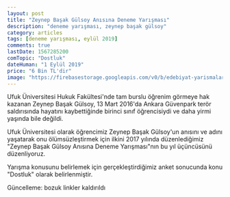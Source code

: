 ```yaml
---
layout: post
title: "Zeynep Başak Gülsoy Anısına Deneme Yarışması"
description: "deneme yarışması, zeynep başak gülsoy"
category: articles
tags: [deneme yarışması, eylül 2019]
comments: true
lastDate: 1567285200
comTopic: "Dostluk"
dateHuman: "1 Eylül 2019"
price: "6 Bin TL'dir"
image: "https://firebasestorage.googleapis.com/v0/b/edebiyat-yarismalari.appspot.com/o/zeynep-basak-gulsoy-deneme-yarismasi.jpg?alt=media&token=07b688b9-ac84-4dd2-8b00-cb5f14ba2595"
---
```


Ufuk Üniversitesi Hukuk Fakültesi'nde tam burslu öğrenim görmeye hak kazanan Zeynep Başak Gülsoy, 13 Mart 2016'da Ankara Güvenpark terör saldırısında hayatını kaybettiğinde birinci sınıf öğrencisiydi ve daha yirmi yaşında bile değildi. 

Ufuk Üniversitesi olarak öğrencimiz Zeynep Başak Gülsoy'un anısını ve adını yaşatarak onu ölümsüzleştirmek için ilkini 2017 yılında düzenlediğimiz "Zeynep Başak Gülsoy Anısına Deneme Yarışması"nın bu yıl üçüncüsünü düzenliyoruz.

Yarışma konusunu belirlemek için gerçekleştirdiğimiz anket sonucunda konu "Dostluk" olarak belirlenmiştir.

Güncelleme: bozuk linkler kaldırıldı